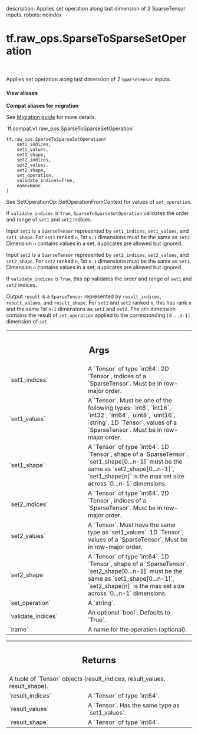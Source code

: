 description: Applies set operation along last dimension of 2 SparseTensor inputs.
robots: noindex

# tf.raw_ops.SparseToSparseSetOperation

<!-- Insert buttons and diff -->

<table class="tfo-notebook-buttons tfo-api nocontent" align="left">

</table>



Applies set operation along last dimension of 2 `SparseTensor` inputs.


<section class="expandable">
  <h4 class="showalways">View aliases</h4>
  <p>
<b>Compat aliases for migration</b>
<p>See
<a href="https://www.tensorflow.org/guide/migrate">Migration guide</a> for
more details.</p>
<p>`tf.compat.v1.raw_ops.SparseToSparseSetOperation`</p>
</p>
</section>

<pre class="devsite-click-to-copy prettyprint lang-py tfo-signature-link">
<code>tf.raw_ops.SparseToSparseSetOperation(
    set1_indices,
    set1_values,
    set1_shape,
    set2_indices,
    set2_values,
    set2_shape,
    set_operation,
    validate_indices=True,
    name=None
)
</code></pre>



<!-- Placeholder for "Used in" -->

See SetOperationOp::SetOperationFromContext for values of `set_operation`.

If `validate_indices` is `True`, `SparseToSparseSetOperation` validates the
order and range of `set1` and `set2` indices.

Input `set1` is a `SparseTensor` represented by `set1_indices`, `set1_values`,
and `set1_shape`. For `set1` ranked `n`, 1st `n-1` dimensions must be the same
as `set2`. Dimension `n` contains values in a set, duplicates are allowed but
ignored.

Input `set2` is a `SparseTensor` represented by `set2_indices`, `set2_values`,
and `set2_shape`. For `set2` ranked `n`, 1st `n-1` dimensions must be the same
as `set1`. Dimension `n` contains values in a set, duplicates are allowed but
ignored.

If `validate_indices` is `True`, this op validates the order and range of `set1`
and `set2` indices.

Output `result` is a `SparseTensor` represented by `result_indices`,
`result_values`, and `result_shape`. For `set1` and `set2` ranked `n`, this
has rank `n` and the same 1st `n-1` dimensions as `set1` and `set2`. The `nth`
dimension contains the result of `set_operation` applied to the corresponding
`[0...n-1]` dimension of `set`.

<!-- Tabular view -->
 <table class="responsive fixed orange">
<colgroup><col width="214px"><col></colgroup>
<tr><th colspan="2"><h2 class="add-link">Args</h2></th></tr>

<tr>
<td>
`set1_indices`<a id="set1_indices"></a>
</td>
<td>
A `Tensor` of type `int64`.
2D `Tensor`, indices of a `SparseTensor`. Must be in row-major
order.
</td>
</tr><tr>
<td>
`set1_values`<a id="set1_values"></a>
</td>
<td>
A `Tensor`. Must be one of the following types: `int8`, `int16`, `int32`, `int64`, `uint8`, `uint16`, `string`.
1D `Tensor`, values of a `SparseTensor`. Must be in row-major
order.
</td>
</tr><tr>
<td>
`set1_shape`<a id="set1_shape"></a>
</td>
<td>
A `Tensor` of type `int64`.
1D `Tensor`, shape of a `SparseTensor`. `set1_shape[0...n-1]` must
be the same as `set2_shape[0...n-1]`, `set1_shape[n]` is the
max set size across `0...n-1` dimensions.
</td>
</tr><tr>
<td>
`set2_indices`<a id="set2_indices"></a>
</td>
<td>
A `Tensor` of type `int64`.
2D `Tensor`, indices of a `SparseTensor`. Must be in row-major
order.
</td>
</tr><tr>
<td>
`set2_values`<a id="set2_values"></a>
</td>
<td>
A `Tensor`. Must have the same type as `set1_values`.
1D `Tensor`, values of a `SparseTensor`. Must be in row-major
order.
</td>
</tr><tr>
<td>
`set2_shape`<a id="set2_shape"></a>
</td>
<td>
A `Tensor` of type `int64`.
1D `Tensor`, shape of a `SparseTensor`. `set2_shape[0...n-1]` must
be the same as `set1_shape[0...n-1]`, `set2_shape[n]` is the
max set size across `0...n-1` dimensions.
</td>
</tr><tr>
<td>
`set_operation`<a id="set_operation"></a>
</td>
<td>
A `string`.
</td>
</tr><tr>
<td>
`validate_indices`<a id="validate_indices"></a>
</td>
<td>
An optional `bool`. Defaults to `True`.
</td>
</tr><tr>
<td>
`name`<a id="name"></a>
</td>
<td>
A name for the operation (optional).
</td>
</tr>
</table>



<!-- Tabular view -->
 <table class="responsive fixed orange">
<colgroup><col width="214px"><col></colgroup>
<tr><th colspan="2"><h2 class="add-link">Returns</h2></th></tr>
<tr class="alt">
<td colspan="2">
A tuple of `Tensor` objects (result_indices, result_values, result_shape).
</td>
</tr>
<tr>
<td>
`result_indices`<a id="result_indices"></a>
</td>
<td>
A `Tensor` of type `int64`.
</td>
</tr><tr>
<td>
`result_values`<a id="result_values"></a>
</td>
<td>
A `Tensor`. Has the same type as `set1_values`.
</td>
</tr><tr>
<td>
`result_shape`<a id="result_shape"></a>
</td>
<td>
A `Tensor` of type `int64`.
</td>
</tr>
</table>

